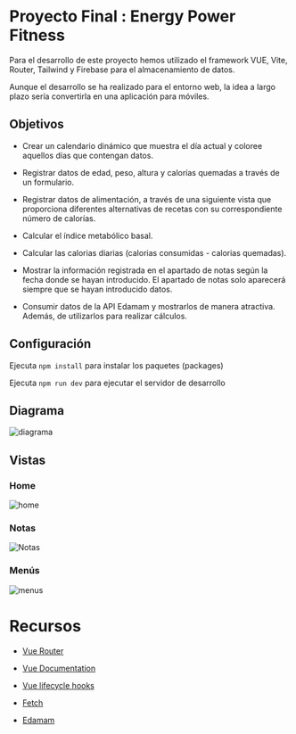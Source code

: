 # Proyecto Final : Energy Power Fitness

Para el desarrollo de este proyecto hemos utilizado el framework VUE, Vite, Router, Tailwind y Firebase para el almacenamiento de datos.

Aunque el desarrollo se ha realizado para el entorno web, la idea a largo plazo sería convertirla en una aplicación para móviles.

## Objetivos

- Crear un calendario dinámico que muestra el día actual y coloree aquellos días que contengan datos.

- Registrar datos de edad, peso, altura y calorías quemadas a través de un formulario.

- Registrar datos de alimentación, a través de una siguiente vista que proporciona diferentes alternativas de recetas con su correspondiente número de calorías.

- Calcular el índice metabólico basal.

- Calcular las calorias diarias (calorias consumidas - calorias quemadas).

- Mostrar la información registrada en el apartado de notas según la fecha donde se hayan introducido. El apartado de notas solo aparecerá siempre que se hayan introducido datos.

- Consumir datos de la API Edamam y mostrarlos de manera atractiva. Además, de utilizarlos para realizar cálculos.

## Configuración

Ejecuta `npm install` para instalar los paquetes (packages)

Ejecuta `npm run dev` para ejecutar el servidor de desarrollo

## Diagrama

![diagrama](https://user-images.githubusercontent.com/99184405/163130129-f605b572-4ef0-4e0e-9cf3-3b19d3672600.png)

## Vistas

### Home

![home](https://user-images.githubusercontent.com/99184405/163124156-9b1a961a-f14a-4121-922b-27bba06a2c4c.png)

### Notas

![Notas](https://user-images.githubusercontent.com/99184405/163129503-63e8ffd7-b114-4413-951d-1b2fd7fac72f.png)

### Menús

![menus](https://user-images.githubusercontent.com/99184405/163124261-7535b36f-c4a8-42ff-a0f1-158d9788159d.png)

# Recursos

- [Vue Router](https://router.vuejs.org/introduction.html)

- [Vue Documentation](https://vuejs.org/guide/introduction.html)

- [Vue lifecycle hooks](https://vuejs.org/guide/essentials/lifecycle.html)

- [Fetch](https://developer.mozilla.org/en-US/docs/Web/API/Fetch_API/Using_Fetch)

- [Edamam](https://www.edamam.com/)
